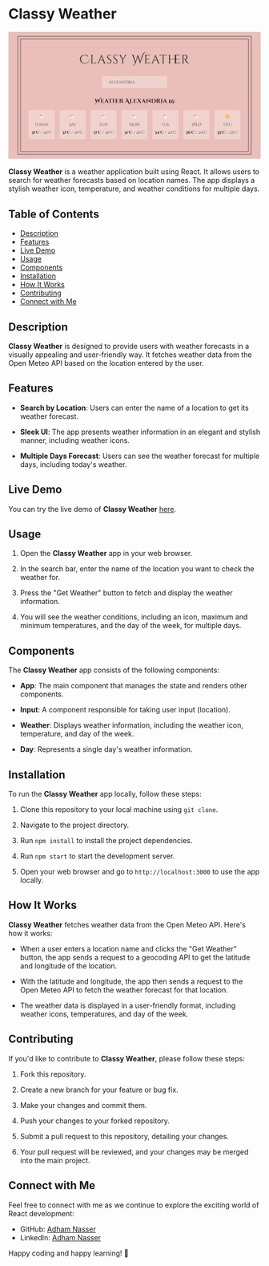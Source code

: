 # Classy Weather

![Classy Weather](weather.png)

**Classy Weather** is a weather application built using React. It allows users to search for weather forecasts based on location names. The app displays a stylish weather icon, temperature, and weather conditions for multiple days.

## Table of Contents

- [Description](#description)
- [Features](#features)
- [Live Demo](#live-demo)
- [Usage](#usage)
- [Components](#components)
- [Installation](#installation)
- [How It Works](#how-it-works)
- [Contributing](#contributing)
- [Connect with Me](#connect-with-me)

## Description

**Classy Weather** is designed to provide users with weather forecasts in a visually appealing and user-friendly way. It fetches weather data from the Open Meteo API based on the location entered by the user.

## Features

- **Search by Location**: Users can enter the name of a location to get its weather forecast.

- **Sleek UI**: The app presents weather information in an elegant and stylish manner, including weather icons.

- **Multiple Days Forecast**: Users can see the weather forecast for multiple days, including today's weather.

## Live Demo

You can try the live demo of **Classy Weather** [here](https://weatherverse-00.web.app/).

## Usage

1. Open the **Classy Weather** app in your web browser.

2. In the search bar, enter the name of the location you want to check the weather for.

3. Press the "Get Weather" button to fetch and display the weather information.

4. You will see the weather conditions, including an icon, maximum and minimum temperatures, and the day of the week, for multiple days.

## Components

The **Classy Weather** app consists of the following components:

- **App**: The main component that manages the state and renders other components.

- **Input**: A component responsible for taking user input (location).

- **Weather**: Displays weather information, including the weather icon, temperature, and day of the week.

- **Day**: Represents a single day's weather information.

## Installation

To run the **Classy Weather** app locally, follow these steps:

1. Clone this repository to your local machine using `git clone`.

2. Navigate to the project directory.

3. Run `npm install` to install the project dependencies.

4. Run `npm start` to start the development server.

5. Open your web browser and go to `http://localhost:3000` to use the app locally.

## How It Works

**Classy Weather** fetches weather data from the Open Meteo API. Here's how it works:

- When a user enters a location name and clicks the "Get Weather" button, the app sends a request to a geocoding API to get the latitude and longitude of the location.

- With the latitude and longitude, the app then sends a request to the Open Meteo API to fetch the weather forecast for that location.

- The weather data is displayed in a user-friendly format, including weather icons, temperatures, and day of the week.

## Contributing

If you'd like to contribute to **Classy Weather**, please follow these steps:

1. Fork this repository.

2. Create a new branch for your feature or bug fix.

3. Make your changes and commit them.

4. Push your changes to your forked repository.

5. Submit a pull request to this repository, detailing your changes.

6. Your pull request will be reviewed, and your changes may be merged into the main project.

## Connect with Me

Feel free to connect with me as we continue to explore the exciting world of React development:

- GitHub: [Adham Nasser](https://github.com/Adham-XIII)
- LinkedIn: [Adham Nasser](https://www.linkedin.com/in/adham-nasser-xiii/)

Happy coding and happy learning! 🚀
